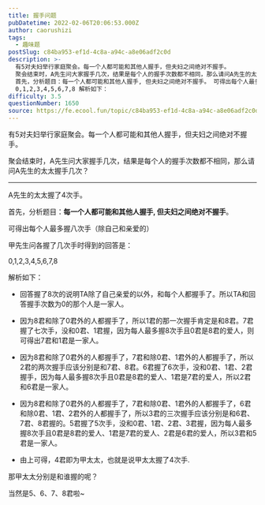 ```yaml
---
title: 握手问题
pubDatetime: 2022-02-06T20:06:53.000Z
author: caorushizi
tags:
  - 趣味题
postSlug: c84ba953-ef1d-4c8a-a94c-a8e06adf2c0d
description: >-
  有5对夫妇举行家庭聚会。每一个人都可能和其他人握手，但夫妇之间绝对不握手。
  聚会结束时，A先生问大家握手几次，结果是每个人的握手次数都不相同，那么请问A先生的太太握手几次？ A先生的太太握了4次手。
  首先，分析题目：每一个人都可能和其他人握手, 但夫妇之间绝对不握手。 可得出每个人最多握八次手（除自己和亲爱的） 甲先生问各握了几次手时得到的回答是：
  0,1,2,3,4,5,6,7,8 解析如下： 
difficulty: 3.5
questionNumber: 1650
source: https://fe.ecool.fun/topic/c84ba953-ef1d-4c8a-a94c-a8e06adf2c0d
---
```


有5对夫妇举行家庭聚会。每一个人都可能和其他人握手，但夫妇之间绝对不握手。

聚会结束时，A先生问大家握手几次，结果是每个人的握手次数都不相同，那么请问A先生的太太握手几次？



---

A先生的太太握了4次手。

首先，分析题目：**每一个人都可能和其他人握手, 但夫妇之间绝对不握手**。

可得出每个人最多握八次手（除自己和亲爱的）

甲先生问各握了几次手时得到的回答是：

0,1,2,3,4,5,6,7,8

解析如下：

* 回答握了8次的说明TA除了自己亲爱的以外，和每个人都握手了。所以TA和回答握手次数为0的那个人是一家人。

* 因为8君和除了0君外的人都握手了，所以1君的那一次握手肯定是和8君。7君握了七次手，没和0君、1君握，因为每人最多握8次手且0君是8君的爱人，则可得出7君和1君是一家人。

* 因为8君和除了0君外的人都握手了，7君和除0君、1君外的人都握手了，所以2君的两次握手应该分别是和7君、8君。6君握了6次手，没和0君、1君、2君握手，因为每人最多握8次手且0君是8君的爱人、1君是7君的爱人，所以2君和6君是一家人。

* 因为8君和除了0君外的人都握手了，7君和除0君、1君外的人都握手了，6君和除0君、1君、2君外的人都握手了，所以3君的三次握手应该分别是和6君、7君、8君握的。5君握了5次手，没和0君、1君、2君、3君握，因为每人最多握8次手且0君是8君的爱人、1君是7君的爱人、2君是6君的爱人，所以3君和5君是一家人。

* 由上可得，4君即为甲太太，也就是说甲太太握了4次手.

那甲太太分别是和谁握的呢？

当然是5、6、7、8君啦~
